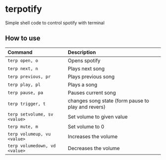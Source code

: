 # terpotify
Simple shell code to control spotify with terminal

## How to use

| **Command**                       | **Description**                                       |
|:----------------------------------|:------------------------------------------------------|
|`terp open, o`                     | Opens spotify                                         |
|`terp next, n`                     | Plays next song                                       |
|`terp previous, pr`                | Plays previous song                                   |
|`terp play, pl`                    | Plays a song                                          |
|`terp pause, pa`                   | Pauses current song                                   |
|`terp trigger, t`                  | changes song state (form pause to play and revers)    |
|`terp setvolume, sv <value>`       | Set volume to given value                             |
|`terp mute, m`                     | Set volume to 0                                       |
|`terp volumeup, vu <value>`        | Increases the volume                                  |
|`terp volumedown, vd <value>`      | Decreases the volume                                  |
